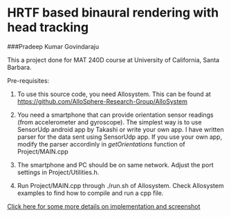 # HRTF based binaural rendering with head tracking
###Pradeep Kumar Govindaraju

This a project done for MAT 240D course at University of California, Santa Barbara.

Pre-requisites:

1. To use this source code, you need Allosystem. This can be found at https://github.com/AlloSphere-Research-Group/AlloSystem

2. You need a smartphone that can provide orientation sensor readings (from accelerometer and gyroscope). The simplest way is to use SensorUdp android app by Takashi or write your own app. I have written parser for the data sent using SensorUdp app. If you use your own app, modify the parser accordinly in _getOrientations_ function of Project/MAIN.cpp

3. The smartphone and PC should be on same network. Adjust the port settings in Project/Utilities.h.

4. Run Project/MAIN.cpp through ./run.sh of Allosystem. Check Allosystem examples to find how to compile and run a cpp file.

[Click here for some more details on implementation and screenshot](/Project/Project%20presentation.pdf)